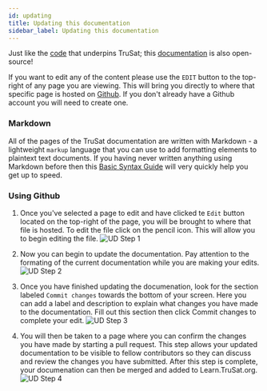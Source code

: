 ```yaml
---
id: updating
title: Updating this documentation
sidebar_label: Updating this documentation
---
```


Just like the [code](https://github.com/trusat) that underpins TruSat; this [documentation](https://github.com/trusat/trusat-learn) is also open-source!

If you want to edit any of the content please use the `EDIT` button to the top-right of any page you are viewing. This will bring you directly to where that specific page is hosted on [Github](https://github.com). If you don't already have a Github account you will need to create one.

### Markdown

All of the pages of the TruSat documentation are written with Markdown - a lightweight `markup` language that you can use to add formatting elements to plaintext text documents. If you having never written anything using Markdown before then this [Basic Syntax Guide](https://www.markdownguide.org/basic-syntax/) will very quickly help you get up to speed.

### Using Github

1. Once you've selected a page to edit and have clicked te `Edit` button located on the top-right of the page, you will be brought to where that file is hosted. To edit the file click on the pencil icon. This will allow you to begin editing the file. 
![UD Step 1](https://raw.githubusercontent.com/TruSat/trusat-learn/master/website/static/img/UD%20Step%202.JPG)


2. Now you can begin to update the documentation. Pay attention to the formating of the current documentation while you are making your edits. 
![UD Step 2](https://github.com/TruSat/trusat-learn/blob/master/website/static/img/UD%20Step%202.JPG?raw=true)

3. Once you have finished updating the documenation, look for the section labeled `Commit changes` towards the bottom of your screen. Here you can add a label and description to explain what changes you have made to the documentation. Fill out this section then click Commit changes to complete your edit. 
![UD Step 3](https://github.com/TruSat/trusat-learn/blob/master/website/static/img/UD%20Step%203.JPG?raw=true)

4. You will then be taken to a page where you can confirm the changes you have made by starting a pull request. This step allows your updated documentation to be visible to fellow contributors so they can discuss and review the changes you have submitted. After this step is complete, your documenation can then be merged and added to Learn.TruSat.org. 
![UD Step 4](https://github.com/TruSat/trusat-learn/blob/master/website/static/img/UD%20Step%204.JPG?raw=true)
